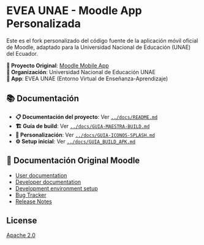 EVEA UNAE - Moodle App Personalizada
=================

Este es el fork personalizado del código fuente de la aplicación móvil oficial de Moodle, adaptado para la Universidad Nacional de Educación (UNAE) del Ecuador.

**🎯 Proyecto Original**: [Moodle Mobile App](https://github.com/moodlehq/moodleapp)  
**🏫 Organización**: Universidad Nacional de Educación UNAE  
**📱 App**: EVEA UNAE (Entorno Virtual de Enseñanza-Aprendizaje)

## 📚 Documentación

* **📋 Documentación del proyecto**: Ver [`../docs/README.md`](../docs/README.md)
* **🏗️ Guía de build**: Ver [`../docs/GUIA-MAESTRA-BUILD.md`](../docs/GUIA-MAESTRA-BUILD.md)
* **🎨 Personalización**: Ver [`../docs/GUIA-ICONOS-SPLASH.md`](../docs/GUIA-ICONOS-SPLASH.md)
* **⚙️ Setup inicial**: Ver [`../docs/GUIA_BUILD_APK.md`](../docs/GUIA_BUILD_APK.md)

## 📖 Documentación Original Moodle

* [User documentation](https://docs.moodle.org/en/Moodle_app)
* [Developer documentation](https://moodledev.io/general/app)
* [Development environment setup](https://moodledev.io/general/app/development/setup)
* [Bug Tracker](https://tracker.moodle.org/browse/MOBILE)
* [Release Notes](https://moodledev.io/general/app_releases)

License
-------

[Apache 2.0](http://www.apache.org/licenses/LICENSE-2.0)
